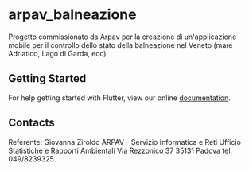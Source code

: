# arpav_balneazione

Progetto commissionato da Arpav per la creazione di un&#x27;applicazione mobile per il controllo dello stato della balneazione nel Veneto (mare Adriatico, Lago di Garda, ecc)  

## Getting Started

For help getting started with Flutter, view our online
[documentation](https://flutter.io/).

## Contacts
Referente: Giovanna Ziroldo
ARPAV - Servizio Informatica e Reti
Ufficio Statistiche e Rapporti Ambientali
Via Rezzonico 37
35131 Padova
tel: 049/8239325